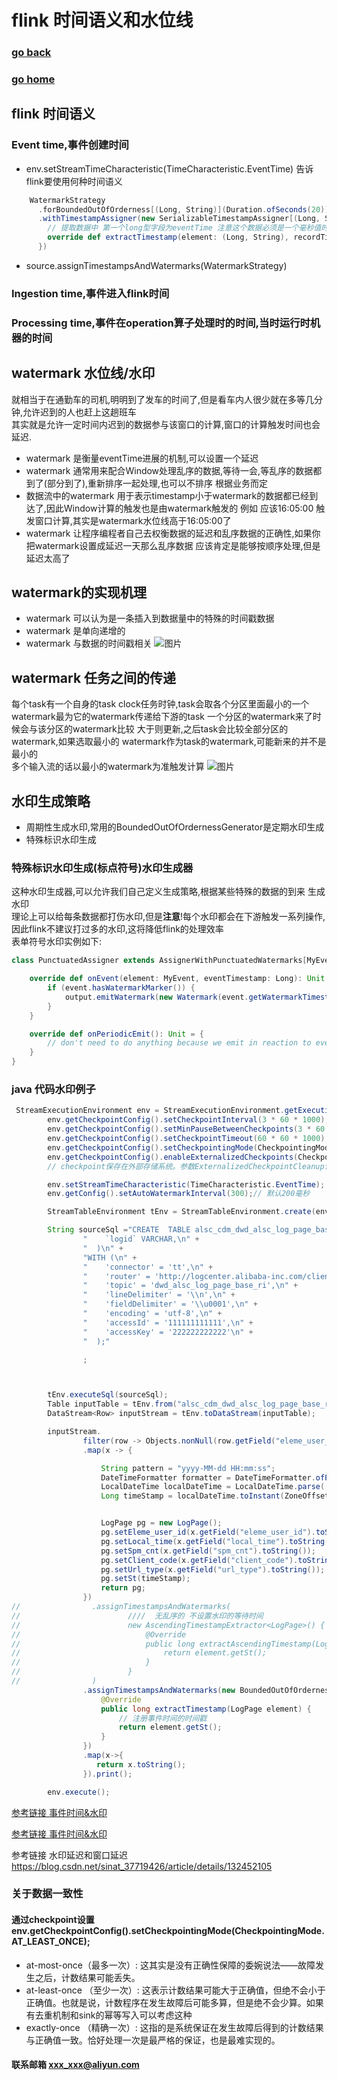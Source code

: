 #  flink 时间语义和水位线
### [go back](/x2q/flink/flink)      
### [go home](/x2q)       

## flink 时间语义
### Event time,事件创建时间
+ env.setStreamTimeCharacteristic(TimeCharacteristic.EventTime) 告诉flink要使用何种时间语义
                                                  
````scala
    WatermarkStrategy
      .forBoundedOutOfOrderness[(Long, String)](Duration.ofSeconds(20)) //指定水位线为延迟 20秒
      .withTimestampAssigner(new SerializableTimestampAssigner[(Long, String)] {
        // 提取数据中 第一个long型字段为eventTime 注意这个数据必须是一个毫秒值时间戳
        override def extractTimestamp(element: (Long, String), recordTimestamp: Long): Long = element._1  
      })
````                                                  
                                                  
+ source.assignTimestampsAndWatermarks(WatermarkStrategy)                                                  
### Ingestion time,事件进入flink时间
### Processing time,事件在operation算子处理时的时间,当时运行时机器的时间

## watermark 水位线/水印
就相当于在通勤车的司机,明明到了发车的时间了,但是看车内人很少就在多等几分钟,允许迟到的人也赶上这趟班车  
其实就是允许一定时间内迟到的数据参与该窗口的计算,窗口的计算触发时间也会延迟.
+ watermark 是衡量eventTime进展的机制,可以设置一个延迟
+ watermark 通常用来配合Window处理乱序的数据,等待一会,等乱序的数据都到了(部分到了),重新排序一起处理,也可以不排序
根据业务而定
+ 数据流中的watermark 用于表示timestamp小于watermark的数据都已经到达了,因此Window计算的触发也是由watermark触发的
例如 应该16:05:00 触发窗口计算,其实是watermark水位线高于16:05:00了
+ watermark 让程序编程者自己去权衡数据的延迟和乱序数据的正确性,如果你把watermark设置成延迟一天那么乱序数据
应该肯定是能够按顺序处理,但是延迟太高了
## watermark的实现机理
+ watermark 可以认为是一条插入到数据量中的特殊的时间戳数据
+ watermark 是单向递增的
+ watermark 与数据的时间戳相关
![图片](/static/img/20200804161139.png)  
## watermark 任务之间的传递
每个task有一个自身的task clock任务时钟,task会取各个分区里面最小的一个watermark最为它的watermark传递给下游的task
一个分区的watermark来了时候会与该分区的watermark比较 大于则更新,之后task会比较全部分区的watermark,如果选取最小的
watermark作为task的watermark,可能新来的并不是最小的   
多个输入流的话以最小的watermark为准触发计算
![图片](/static/img/20200804163136.png)  

## 水印生成策略
+ 周期性生成水印,常用的BoundedOutOfOrdernessGenerator是定期水印生成
+ 特殊标识水印生成
### 特殊标识水印生成(标点符号)水印生成器
这种水印生成器,可以允许我们自己定义生成策略,根据某些特殊的数据的到来 生成水印   
理论上可以给每条数据都打伤水印,但是**注意**!每个水印都会在下游触发一系列操作,
因此flink不建议打过多的水印,这将降低flink的处理效率   
表单符号水印实例如下:
                                                         
                                                         
```scala
class PunctuatedAssigner extends AssignerWithPunctuatedWatermarks[MyEvent] {

    override def onEvent(element: MyEvent, eventTimestamp: Long): Unit = {
        if (event.hasWatermarkMarker()) {
            output.emitWatermark(new Watermark(event.getWatermarkTimestamp()))
        }
    }

    override def onPeriodicEmit(): Unit = {
        // don't need to do anything because we emit in reaction to events above
    }
}
```

### java 代码水印例子
```java
 StreamExecutionEnvironment env = StreamExecutionEnvironment.getExecutionEnvironment();
        env.getCheckpointConfig().setCheckpointInterval(3 * 60 * 1000); // 时间间隔
        env.getCheckpointConfig().setMinPauseBetweenCheckpoints(3 * 60 * 1000); //两次checkpoint之间最小时间间隔
        env.getCheckpointConfig().setCheckpointTimeout(60 * 60 * 1000); //checkpoint的超时时间。即每次checkpoint过程可容忍的最大耗费时间。
        env.getCheckpointConfig().setCheckpointingMode(CheckpointingMode.AT_LEAST_ONCE);// 一致性模式
        env.getCheckpointConfig().enableExternalizedCheckpoints(CheckpointConfig.ExternalizedCheckpointCleanup.DELETE_ON_CANCELLATION);
        // checkpoint保存在外部存储系统。参数ExternalizedCheckpointCleanup包含两种模式：DELETE_ON_CANCELLATION（作业cancel的时候自动删除所有checkpoint状态）和RETAIN_ON_CANCELLATION（作业取消的时候保留checkpoint状态）。

        env.setStreamTimeCharacteristic(TimeCharacteristic.EventTime);
        env.getConfig().setAutoWatermarkInterval(300);// 默认200毫秒

        StreamTableEnvironment tEnv = StreamTableEnvironment.create(env);

        String sourceSql ="CREATE  TABLE alsc_cdm_dwd_alsc_log_page_base_ri_for_HwEventTime(\n" +
                "    `logid` VARCHAR,\n" +
                "  )\n" +
                "WITH (\n" +
                "    'connector' = 'tt',\n" +
                "    'router' = 'http://logcenter.alibaba-inc.com/clientapi',\n" +
                "    'topic' = 'dwd_alsc_log_page_base_ri',\n" +
                "    'lineDelimiter' = '\\n',\n" +
                "    'fieldDelimiter' = '\\u0001',\n" +
                "    'encoding' = 'utf-8',\n" +
                "    'accessId' = '111111111111',\n" +
                "    'accessKey' = '222222222222'\n" +
                "  );"

                ;



        tEnv.executeSql(sourceSql);
        Table inputTable = tEnv.from("alsc_cdm_dwd_alsc_log_page_base_ri_for_HwEventTime");
        DataStream<Row> inputStream = tEnv.toDataStream(inputTable);

        inputStream.
                filter(row -> Objects.nonNull(row.getField("eleme_user_id")))
                .map(x -> {

                    String pattern = "yyyy-MM-dd HH:mm:ss";
                    DateTimeFormatter formatter = DateTimeFormatter.ofPattern(pattern);
                    LocalDateTime localDateTime = LocalDateTime.parse( x.getField("local_time").toString().substring(0,19),formatter);
                    Long timeStamp = localDateTime.toInstant(ZoneOffset.ofHours(8)).toEpochMilli();


                    LogPage pg = new LogPage();
                    pg.setEleme_user_id(x.getField("eleme_user_id").toString());
                    pg.setLocal_time(x.getField("local_time").toString());
                    pg.setSpm_cnt(x.getField("spm_cnt").toString());
                    pg.setClient_code(x.getField("client_code").toString());
                    pg.setUrl_type(x.getField("url_type").toString());
                    pg.setSt(timeStamp);
                    return pg;
                })
//                .assignTimestampsAndWatermarks(
//                        ////  无乱序的 不设置水印的等待时间
//                        new AscendingTimestampExtractor<LogPage>() {
//                            @Override
//                            public long extractAscendingTimestamp(LogPage element) {
//                                return element.getSt();
//                            }
//                        }
//                )
                .assignTimestampsAndWatermarks(new BoundedOutOfOrdernessTimestampExtractor<LogPage>(Time.seconds(2)) {
                    @Override
                    public long extractTimestamp(LogPage element) {
                        // 注册事件时间的时间戳
                        return element.getSt();
                    }
                })
                .map(x->{
                   return x.toString();
                }).print();

        env.execute();

```


[参考链接 事件时间&水印](https://xie.infoq.cn/article/cbd45915022219829b16dc870)

[参考链接 事件时间&水印](https://xie.infoq.cn/article/cbd45915022219829b16dc870)

参考链接 水印延迟和窗口延迟  https://blog.csdn.net/sinat_37719426/article/details/132452105

### 关于数据一致性
#### 通过checkpoint设置 env.getCheckpointConfig().setCheckpointingMode(CheckpointingMode.AT_LEAST_ONCE);
+ at-most-once（最多一次）: 这其实是没有正确性保障的委婉说法——故障发生之后，计数结果可能丢失。
+ at-least-once （至少一次）: 这表示计数结果可能大于正确值，但绝不会小于正确值。也就是说，计数程序在发生故障后可能多算，但是绝不会少算。如果有去重机制和sink的幂等写入可以考虑这种
+ exactly-once （精确一次）: 这指的是系统保证在发生故障后得到的计数结果与正确值一致。恰好处理一次是最严格的保证，也是最难实现的。

#### 联系邮箱 xxx_xxx@aliyun.com